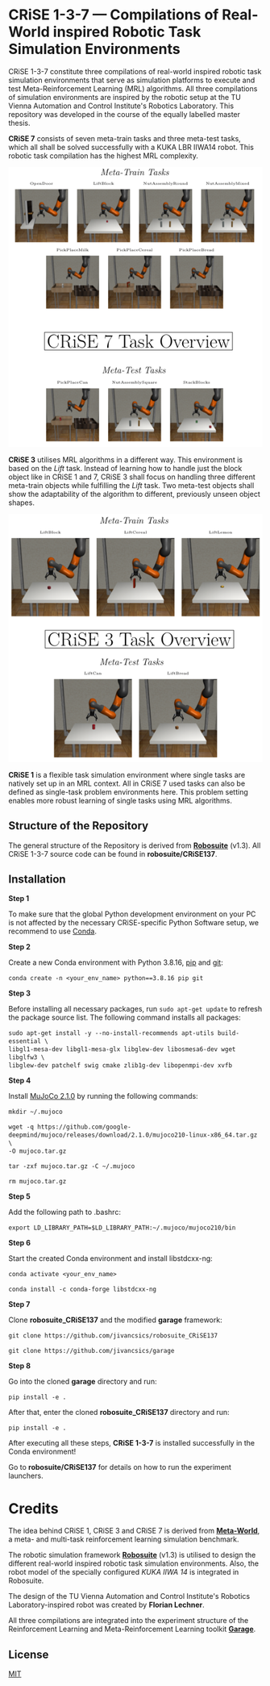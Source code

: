 # CRiSE 1-3-7 — Compilations of Real-World inspired Robotic Task Simulation Environments

CRiSE 1-3-7 constitute three compilations of real-world inspired robotic task simulation environments that serve as simulation platforms to execute and test Meta-Reinforcement Learning (MRL) algorithms. All three compilations of simulation environments are inspired by the robotic setup at the TU Vienna Automation and Control Institute's Robotics Laboratory. This repository was developed in the course of the equally labelled master thesis. 

**CRiSE 7** consists of seven meta-train tasks and three meta-test tasks, which all shall be solved successfully with a KUKA LBR IIWA14 robot. This robotic task compilation has the highest MRL complexity.

![Overview of the CRiSE 7 meta-train and test tasks.](docs/images/CRiSE7_TaskOverview.PNG) 

**CRiSE 3** utilises MRL algorithms in a different way. This environment is based on the _Lift_ task. Instead of learning how to handle just the block object like in CRiSE 1 and 7, CRiSE 3 shall focus on handling three different meta-train objects while fulfilling the _Lift_ task. Two meta-test objects shall show the adaptability of the algorithm to different, previously unseen object shapes.

![Overview of the CRiSE 3 meta-train and test tasks.](docs/images/CRiSE3_TaskOverview.PNG)

**CRiSE 1** is a flexible task simulation environment where single tasks are natively set up in an MRL context. All in CRiSE 7 used tasks can also be defined as single-task problem environments here. This problem setting enables more robust learning of single tasks using MRL algorithms.

## Structure of the Repository

The general structure of the Repository is derived from [**Robosuite**](https://github.com/ARISE-Initiative/robosuite) (v1.3). All CRiSE 1-3-7 source code can be found in **robosuite/CRiSE137**.  

## Installation

**Step 1**

To make sure that the global Python development environment on your PC is not affected by the necessary CRiSE-specific Python Software setup, we recommend to use [Conda](https://conda.io/projects/conda/en/latest/user-guide/getting-started.html).    

**Step 2**

Create a new Conda environment with Python 3.8.16, [pip](https://pypi.org/project/pip/) and [git](https://www.git-scm.com/): 

```shell
conda create -n <your_env_name> python==3.8.16 pip git
```

**Step 3**

Before installing all necessary packages, run `sudo apt-get update` to refresh the package source list. The following command installs all packages: 

```shell
sudo apt-get install -y --no-install-recommends apt-utils build-essential \ 
libgl1-mesa-dev libgl1-mesa-glx libglew-dev libosmesa6-dev wget libglfw3 \
libglew-dev patchelf swig cmake zlib1g-dev libopenmpi-dev xvfb
```

**Step 4**

Install [MuJoCo 2.1.0](https://github.com/google-deepmind/mujoco/releases/tag/2.1.0/mujoco210-linux-x86_64.tar.gz) by running the following commands: 

```shell
mkdir ~/.mujoco
```

```shell
wget -q https://github.com/google-deepmind/mujoco/releases/download/2.1.0/mujoco210-linux-x86_64.tar.gz \
-O mujoco.tar.gz
```

```shell
tar -zxf mujoco.tar.gz -C ~/.mujoco
```

```shell
rm mujoco.tar.gz
```

**Step 5**

Add the following path to .bashrc:

```shell
export LD_LIBRARY_PATH=$LD_LIBRARY_PATH:~/.mujoco/mujoco210/bin
```

**Step 6**

Start the created Conda environment and install libstdcxx-ng:

```shell
conda activate <your_env_name>
```

```shell
conda install -c conda-forge libstdcxx-ng
```

**Step 7**

Clone **robosuite_CRiSE137** and the modified **garage** framework:

```shell
git clone https://github.com/jivancsics/robosuite_CRiSE137
```

```shell
git clone https://github.com/jivancsics/garage
```

**Step 8**

Go into the cloned **garage** directory and run:

```shell
pip install -e .
```

After that, enter the cloned **robosuite_CRiSE137** directory and run:

```shell
pip install -e .
```

After executing all these steps, **CRiSE 1-3-7** is installed successfully in the Conda environment! 

Go to **robosuite/CRiSE137** for details on how to run the experiment launchers.


# Credits    
The idea behind CRiSE 1, CRiSE 3 and CRiSE 7 is derived from [**Meta-World**](https://github.com/Farama-Foundation/Metaworld), a meta- and multi-task reinforcement learning simulation benchmark.

The robotic simulation framework [**Robosuite**](https://github.com/ARISE-Initiative/robosuite) (v1.3) is utilised to design the different real-world inspired robotic task simulation environments. Also, the robot model of the specially configured _KUKA IIWA 14_ is integrated in Robosuite. 

The design of the TU Vienna Automation and Control Institute's Robotics Laboratory-inspired robot was created by **Florian Lechner**.      

All three compilations are integrated into the experiment structure of the Reinforcement Learning and Meta-Reinforcement Learning toolkit [**Garage**](https://github.com/rlworkgroup/garage). 

## License

[MIT](https://choosealicense.com/licenses/mit/)
